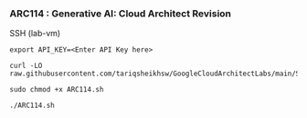 ### ARC114 :  Generative AI: Cloud Architect Revision 


SSH (lab-vm) 

```
export API_KEY=<Enter API Key here>
```

```
curl -LO raw.githubusercontent.com/tariqsheikhsw/GoogleCloudArchitectLabs/main/Solutions/ARC114.sh

sudo chmod +x ARC114.sh   

./ARC114.sh
```
